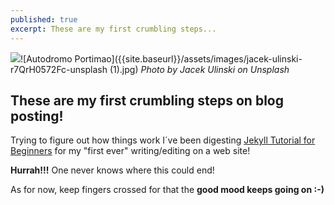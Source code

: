 ```yaml
---
published: true
excerpt: These are my first crumbling steps...
---
```

![]({{site.baseurl}}/)![Autodromo Portimao]({{site.baseurl}}/assets/images/jacek-ulinski-r7QrH0572Fc-unsplash (1).jpg)
_Photo by Jacek Ulinski on Unsplash_
  

## These are my first crumbling steps on blog posting!

Trying to figure out how things work I´ve been digesting [Jekyll Tutorial for Beginners](https://blog.webjeda.com/jekyll-guide/) for my "first ever" writing/editing on a web site!

**Hurrah!!!** One never knows where this could end!

As for now, keep fingers crossed for that the **good mood keeps going on :-)**
